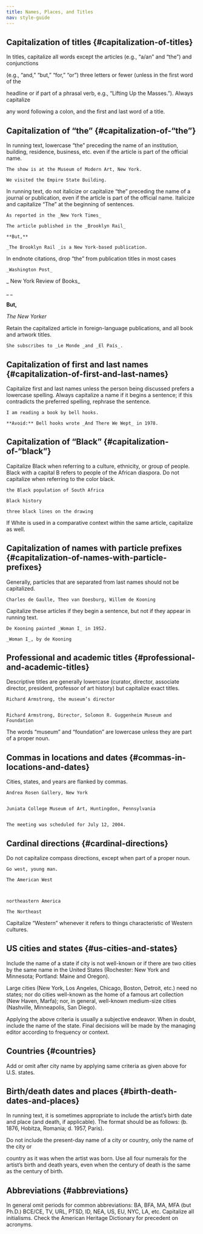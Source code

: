 ```yaml
---
title: Names, Places, and Titles
nav: style-guide
---
```


## Capitalization of titles {#capitalization-of-titles}

In titles, capitalize all words except the articles (e.g., “a/an” and “the”) and conjunctions

(e.g., “and,” “but,” “for,” “or”) three letters or fewer (unless in the first word of the

headline or if part of a phrasal verb, e.g., “Lifting Up the Masses.”). Always capitalize

any word following a colon, and the first and last word of a title.


## Capitalization of “the” {#capitalization-of-“the”}

In running text, lowercase “the” preceding the name of an institution, building, residence, business, etc. even if the article is part of the official name.

	The show is at the Museum of Modern Art, New York.

	We visited the Empire State Building.

In running text, do not italicize or capitalize “the” preceding the name of a journal or publication, even if the article is part of the official name. Italicize and capitalize “The” at the beginning of sentences.

	As reported in the _New York Times_

	The article published in the _Brooklyn Rail_

	**But,**

	_The Brooklyn Rail _is a New York-based publication.

In endnote citations, drop “the” from publication titles in most cases

	_Washington Post_

_	New York Review of Books_

_	_

**But,**

_The New Yorker_

Retain the capitalized article in foreign-language publications, and all book and artwork titles.

	She subscribes to _Le Monde _and _El País_.


## Capitalization of first and last names {#capitalization-of-first-and-last-names}

Capitalize first and last names unless the person being discussed prefers a lowercase spelling. Always capitalize a name if it begins a sentence; if this contradicts the preferred spelling, rephrase the sentence.

	I am reading a book by bell hooks.

	**Avoid:** Bell hooks wrote _And There We Wept_ in 1978.


## Capitalization of “Black” {#capitalization-of-“black”}

Capitalize Black when referring to a culture, ethnicity, or group of people. Black with a capital B refers to people of the African diaspora. Do not capitalize when referring to the color black.

	the Black population of South Africa

	Black history

	three black lines on the drawing

If White is used in a comparative context within the same article, capitalize as well.


## Capitalization of names with particle prefixes {#capitalization-of-names-with-particle-prefixes}

Generally, particles that are separated from last names should not be capitalized.

	Charles de Gaulle, Theo van Doesburg, Willem de Kooning

Capitalize these articles if they begin a sentence, but not if they appear in running text.

	De Kooning painted _Woman I_ in 1952.

	_Woman I_, by de Kooning


## Professional and academic titles {#professional-and-academic-titles}

Descriptive titles are generally lowercase (curator, director, associate director, president, professor of art history) but capitalize exact titles.


    Richard Armstrong, the museum’s director


    Richard Armstrong, Director, Solomon R. Guggenheim Museum and Foundation

The words “museum” and “foundation” are lowercase unless they are part of a proper noun.


## Commas in locations and dates {#commas-in-locations-and-dates}

Cities, states, and years are flanked by commas.


    Andrea Rosen Gallery, New York


    Juniata College Museum of Art, Huntingdon, Pennsylvania


    The meeting was scheduled for July 12, 2004.


## Cardinal directions {#cardinal-directions}

Do not capitalize compass directions, except when part of a proper noun.

	Go west, young man.

	The American West



	northeastern America

	The Northeast

Capitalize “Western” whenever it refers to things characteristic of Western cultures.


## US cities and states {#us-cities-and-states}

Include the name of a state if city is not well-known or if there are two cities by the same name in the United States (Rochester: New York and Minnesota; Portland: Maine and Oregon).

Large cities (New York, Los Angeles, Chicago, Boston, Detroit, etc.) need no states; nor do cities well-known as the home of a famous art collection (New Haven, Marfa); nor, in general, well-known medium-size cities (Nashville, Minneapolis, San Diego).

Applying the above criteria is usually a subjective endeavor. When in doubt, include the name of the state. Final decisions will be made by the managing editor according to frequency or context.


## Countries {#countries}

Add or omit after city name by applying same criteria as given above for U.S. states.


## Birth/death dates and places {#birth-death-dates-and-places}

In running text, it is sometimes appropriate to include the artist’s birth date and place (and death, if applicable). The format should be as follows: (b. 1876, Hobitza, Romania; d. 1957, Paris).

Do not include the present-day name of a city or country, only the name of the city or

country as it was when the artist was born. Use all four numerals for the artist’s birth and death years, even when the century of death is the same as the century of birth.


## Abbreviations {#abbreviations}

In general omit periods for common abbreviations: BA, BFA, MA, MFA (but Ph.D.) BCE/CE, TV, URL, PTSD, ID, NEA, US, EU, NYC, LA, etc. Capitalize all initialisms. Check the American Heritage Dictionary for precedent on acronyms.
